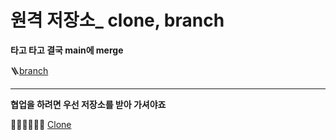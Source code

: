 # 원격 저장소_ clone, branch



**타고 타고 결국 main에 merge**

🪜[branch](Branch.md)

---

**협업을 하려면 우선 저장소를 받아 가셔야죠**

👩‍💻👨‍💻🧑‍💻 [Clone](Clone.md)